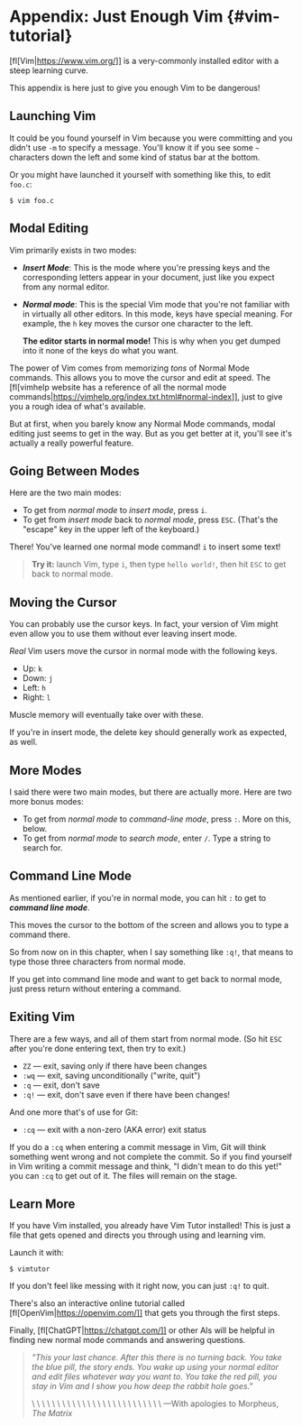 # Appendix: Just Enough Vim {#vim-tutorial}

[fl[Vim|https://www.vim.org/]] is a very-commonly installed editor with
a steep learning curve.

This appendix is here just to give you enough Vim to be dangerous!

## Launching Vim

It could be you found yourself in Vim because you were committing and
you didn't use `-m` to specify a message. You'll know it if you see some
`~` characters down the left and some kind of status bar at the bottom.

Or you might have launched it yourself with something like this, to edit
`foo.c`:

``` {.default}
$ vim foo.c
```

## Modal Editing

Vim primarily exists in two modes:

* ***Insert Mode***: This is the mode where you're pressing keys and the
  corresponding letters appear in your document, just like you expect
  from any normal editor.

* ***Normal mode***: This is the special Vim mode that you're not
  familiar with in virtually all other editors. In this mode, keys have
  special meaning. For example, the `h` key moves the cursor one
  character to the left.

  **The editor starts in normal mode!** This is why when you get dumped
  into it none of the keys do what you want.

The power of Vim comes from memorizing *tons* of Normal Mode commands.
This allows you to move the cursor and edit at speed. The [fl[vimhelp
website has a reference of all the normal mode
commands|https://vimhelp.org/index.txt.html#normal-index]], just to give
you a rough idea of what's available.

But at first, when you barely know any Normal Mode commands, modal
editing just seems to get in the way. But as you get better at it,
you'll see it's actually a really powerful feature.

## Going Between Modes

Here are the two main modes:

* To get from *normal mode* to *insert mode*, press `i`.
* To get from *insert mode* back to *normal mode*, press `ESC`. (That's
  the "escape" key in the upper left of the keyboard.)

There! You've learned one normal mode command! `i` to insert some text!

> **Try it:** launch Vim, type `i`, then type `hello world!`, then hit
> `ESC` to get back to normal mode.

## Moving the Cursor

You can probably use the cursor keys. In fact, your version of Vim might
even allow you to use them without ever leaving insert mode.

*Real* Vim users move the cursor in normal mode with the following keys.

* Up: `k`
* Down: `j`
* Left: `h`
* Right: `l`

Muscle memory will eventually take over with these.

If you're in insert mode, the delete key should generally work as
expected, as well.

## More Modes

I said there were two main modes, but there are actually more. Here are
two more bonus modes:

* To get from *normal mode* to *command-line mode*, press `:`. More on
  this, below.
* To get from *normal mode* to *search mode*, enter `/`. Type a string
  to search for.

## Command Line Mode

As mentioned earlier, if you're in normal mode, you can hit `:` to get
to ***command line mode***.

This moves the cursor to the bottom of the screen and allows you to type
a command there.

So from now on in this chapter, when I say something like `:q!`, that
means to type those three characters from normal mode.

If you get into command line mode and want to get back to normal mode,
just press return without entering a command.

## Exiting Vim

There are a few ways, and all of them start from normal mode. (So hit
`ESC` after you're done entering text, then try to exit.)

* `ZZ` — exit, saving only if there have been changes
* `:wq` — exit, saving unconditionally ("write, quit")
* `:q` — exit, don't save
* `:q!` — exit, don't save even if there have been changes!

And one more that's of use for Git:

* `:cq` — exit with a non-zero (AKA error) exit status

If you do a `:cq` when entering a commit message in Vim, Git will think
something went wrong and not complete the commit. So if you find
yourself in Vim writing a commit message and think, "I didn't mean to do
this yet!" you can `:cq` to get out of it. The files will remain on the
stage.

## Learn More

If you have Vim installed, you already have Vim Tutor installed! This is
just a file that gets opened and directs you through using and learning
vim.

Launch it with:

``` {.default}
$ vimtutor
```

If you don't feel like messing with it right now, you can just `:q!` to
quit.

There's also an interactive online tutorial called
[fl[OpenVim|https://openvim.com/]] that gets you through the first
steps.

Finally, [fl[ChatGPT|https://chatgpt.com/]] or other AIs will be helpful
in finding new normal mode commands and answering questions.

> _"This your last chance. After this there is no turning back. You take
> the blue pill, the story ends. You wake up using your normal editor
> and edit files whatever way you want to. You take the red pill, you
> stay in Vim and I show you how deep the rabbit hole goes."_
>
> \ \ \ \ \ \ \ \ \ \ \ \ \ \ \ \ \ \ \ \ \ \ \ \ \ \ —With apologies to Morpheus, _The Matrix_

